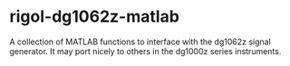# rigol-dg1062z-matlab
A collection of MATLAB functions to interface with the dg1062z signal generator. It may port nicely to others in the dg1000z series instruments. 
